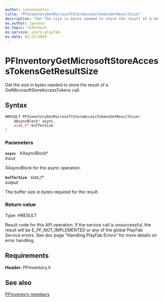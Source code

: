 ```yaml
---
author: jasonsandlin
title: "PFInventoryGetMicrosoftStoreAccessTokensGetResultSize"
description: "Get the size in bytes needed to store the result of a GetMicrosoftStoreAccessTokens call."
ms.author: jasonsa
ms.topic: reference
ms.service: azure-playfab
ms.date: 02/22/2024
---
```


# PFInventoryGetMicrosoftStoreAccessTokensGetResultSize  

Get the size in bytes needed to store the result of a GetMicrosoftStoreAccessTokens call.  

## Syntax  
  
```cpp
HRESULT PFInventoryGetMicrosoftStoreAccessTokensGetResultSize(  
    XAsyncBlock* async,  
    size_t* bufferSize  
)  
```  
  
### Parameters  
  
**`async`** &nbsp; XAsyncBlock*  
*_Inout_*  
  
XAsyncBlock for the async operation.  
  
**`bufferSize`** &nbsp; size_t*  
*output*  
  
The buffer size in bytes required for the result.  
  
  
### Return value
Type: HRESULT
  
Result code for this API operation. If the service call is unsuccessful, the result will be E_PF_NOT_IMPLEMENTED or any of the global PlayFab Service errors. See doc page "Handling PlayFab Errors" for more details on error handling.
  
  
## Requirements  
  
**Header:** PFInventory.h
  
## See also  
[PFInventory members](../pfinventory_members.md)  

  
  
